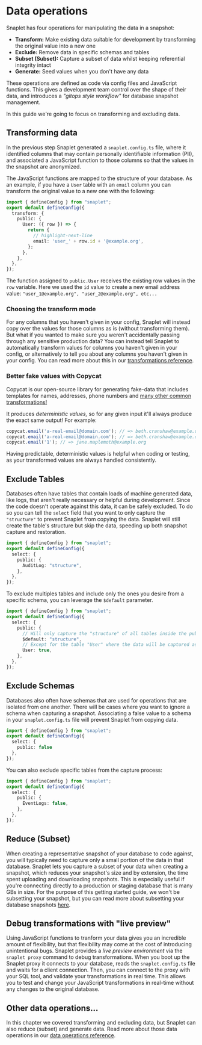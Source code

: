 # Data operations

Snaplet has four operations for manipulating the data in a snapshot:

- **Transform:** Make existing data suitable for development by transforming the original value into a new one
- **Exclude:** Remove data in specific schemas and tables
- **Subset (Subset):** Capture a subset of data whilst keeping referential integrity intact
- **Generate:** Seed values when you don't have any data

These operations are defined as code via config files and JavaScript functions.
This gives a development team control over the shape of their data, and introduces a _"gitops style workflow"_ for database snapshot management.

In this guide we're going to focus on transforming and excluding data.

## Transforming data

In the previous step Snaplet generated a `snaplet.config.ts` file, where it identified columns that may contain personally identifiable information (PII), and associated a JavaScript function to those columns so that the values in the snapshot are anonymized.

The JavaScript functions are mapped to the structure of your database.
As an example, if you have a `User` table with an `email` column you can transform the original value to a new one with the following:

```typescript
import { defineConfig } from "snaplet";
export default defineConfig({
  transform: {
    public: {
      User: ({ row }) => {
        return {
          // highlight-next-line
          email: 'user_' + row.id + '@example.org',
        };
      },
    },
  },
});
```

The function assigned to `public.User` receives the existing row values in the `row` variable.
Here we used the `id` value to create a new email address value: `"user_1@example.org", "user_2@example.org", etc...`

### Choosing the transform mode

For any columns that you haven't given in your config, Snaplet will instead copy over the values for those columns as is (without transforming them). But what if you wanted to make sure you weren't accidentally passing through any sensitive production data? You can instead tell Snaplet to automatically transform values for columns you haven't given in your config, or alternatively to tell you about any columns you haven't given in your config. You can read more about this in our [transformations reference](/references/data-operations/transform).

### Better fake values with Copycat

Copycat is our open-source library for generating fake-data that includes templates for names, addresses, phone numbers and [many other common transformations!](https://github.com/snaplet/copycat/#api-reference)

It produces _deterministic values,_ so for any given input it'll always produce the exact same output! For example:

```typescript
copycat.email('a-real-email@domain.com'); // => beth.cranshaw@example.org
copycat.email('a-real-email@domain.com'); // => beth.cranshaw@example.org
copycat.email('1'); // => jane.maplemoth@example.org
```

Having predictable, deterministic values is helpful when coding or testing, as your transformed values are always handled consistently.

## Exclude Tables

Databases often have tables that contain loads of machine generated data, like logs, that aren't really necessary or helpful during development.
Since the code doesn't operate against this data, it can be safely excluded.
To do so you can tell the `select` field that you want to only capture the `"structure"` to prevent Snaplet from copying the data.
Snaplet will still create the table's structure but skip the data, speeding up both snapshot capture and restoration.

```typescript
import { defineConfig } from "snaplet";
export default defineConfig({
  select: {
    public: {
      AuditLog: "structure",
    },
  },
});
```

To exclude multiples tables and include only the ones you desire from a specific schema, you can leverage the `$default` parameter.
```typescript
import { defineConfig } from "snaplet";
export default defineConfig({
  select: {
    public: {
      // Will only capture the "structure" of all tables inside the public schema.
      $default: "structure",
      // Except for the table "User" where the data will be captured as well
      User: true,
    },
  },
});
```

## Exclude Schemas

Databases also often have schemas that are used for operations that are isolated from one another. There will be cases where you want to ignore a schema when capturing a snapshot. Associating a false value to a schema in your `snaplet.config.ts` file will prevent Snaplet from copying data.

```typescript
import { defineConfig } from "snaplet";
export default defineConfig({
  select: {
    public: false
  },
});
```

You can also exclude specific tables from the capture process:
```typescript
import { defineConfig } from "snaplet";
export default defineConfig({
  select: {
    public: {
      EventLogs: false,
    },
  },
});
```

## Reduce (Subset)

When creating a representative snapshot of your database to code against, you will typically need to capture only a small portion of the data in that database. Snaplet lets you capture a subset of your data when creating a snapshot, which reduces your snapshot's size and by extension, the time spent uploading and downloading snapshots. This is especially useful if you're connecting directly to a production or staging database that is many GBs in size. For the purpose of this getting started guide, we won't be subsetting your snapshot, but you can read more about subsetting your database snapshots [here](/references/data-operations/reduce).

## Debug transformations with "live preview"

Using JavaScript functions to tranform your data gives you an incredible amount of flexibility, but that flexibility may come at the cost of introducing unintentional bugs. Snaplet provides a _live preview environment_ via the `snaplet proxy` command to debug transformations. When you boot up the Snaplet proxy it connects to your database, reads the `snaplet.config.ts` file and waits for a client connection. Then, you can connect to the proxy with your SQL tool, and validate your transformations in real time. This allows you to test and change your JavaScript transformations in real-time without any changes to the original database.

## Other data operations...

In this chapter we covered transforming and excluding data, but Snaplet can also reduce (subset) and generate data.
Read more about those data operations in our [data operations reference](/references/data-operations/overview).
